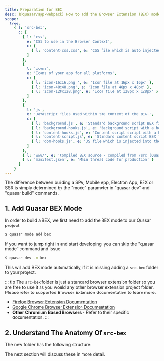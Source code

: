 ```yaml
---
title: Preparation for BEX
desc: (@quasar/app-webpack) How to add the Browser Extension (BEX) mode into a Quasar app.
scope:
  tree:
    { l: 'src-bex',
      c: [
        { l: 'css',
          e: 'CSS to use in the Browser Context',
          c: [
            { l: 'content-css.css', e: 'CSS file which is auto injected into the consuming webpage via the manifest.json' }
          ]
        },
        {
          l: 'icons',
          e: 'Icons of your app for all platforms',
          c: [
            { l: 'icon-16x16.png ', e: 'Icon file at 16px x 16px' },
            { l: 'icon-48x48.png', e: 'Icon file at 48px x 48px' },
            { l: 'icon-128x128.png', e: 'Icon file at 128px x 128px' }
          ]
        },
        {
          l: 'js',
          e: 'Javascript files used within the context of the BEX.',
          c: [
            { l: 'background.js', e: 'Standard background script BEX file - auto injected via manifest.json' },
            { l: 'background-hooks.js', e: 'Background script with a hook into the BEX communication layer' },
            { l: 'content-hooks.js', e: 'Content script script with a hook into the BEX communication layer' },
            { l: 'content-script.js', e: 'Standard content script BEX file - auto injected via manifest.json' },
            { l: 'dom-hooks.js', e: 'JS file which is injected into the DOM with a hook into the BEX communication layer' }
          ]
        },
        { l: 'www/', e: 'Compiled BEX source - compiled from /src (Quasar app)' },
        { l: 'manifest.json', e: 'Main thread code for production' }
      ]
    }
---
```


The difference between building a SPA, Mobile App, Electron App, BEX or SSR is simply determined by the "mode" parameter in "quasar dev" and "quasar build" commands.

## 1. Add Quasar BEX Mode
In order to build a BEX, we first need to add the BEX mode to our Quasar project:

```bash
$ quasar mode add bex
```

If you want to jump right in and start developing, you can skip the "quasar mode" command and issue:

```bash
$ quasar dev -m bex
```

This will add BEX mode automatically, if it is missing adding a `src-bex` folder to your project.

::: tip
The `src-bex` folder is just a standard browser extension folder so you are free to use it as you would any other browser extension project folder. Please refer to supported Browser Extension documentation to learn more.

* [Firefox Browser Extension Documentation](https://developer.mozilla.org/en-US/docs/Mozilla/Add-ons/WebExtensions)
* [Google Chrome Browser Extension Documentation](https://developer.chrome.com/extensions)
* **Other Chromium Based Browsers** - Refer to their specific documentation.
:::

## 2. Understand The Anatomy Of `src-bex`

The new folder has the following structure:

<doc-tree :def="scope.tree" />

The next section will discuss these in more detail.
